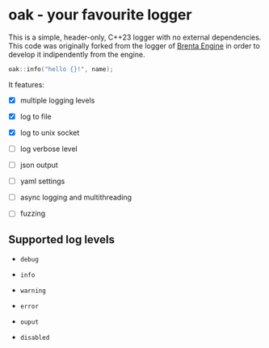 # oak - your favourite logger

This is a simple, header-only, C++23 logger with no external dependencies.
This code was originally forked from the logger of [Brenta Engine](https://github.com/San7o/Brenta-Engine)
in order to develop it indipendently from the engine.

```c++
oak::info("hello {}!", name);
```

It features:

- [x] multiple logging levels

- [x] log to file

- [x] log to unix socket

- [ ] log verbose level

- [ ] json output

- [ ] yaml settings

- [ ] async logging and multithreading

- [ ] fuzzing

## Supported log levels

- `debug`

- `info`

- `warning`

- `error`

- `ouput`

- `disabled`
